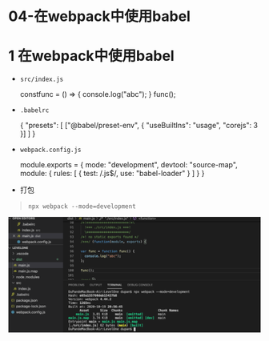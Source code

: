 # 04-在webpack中使用babel 
# 1 在webpack中使用babel

- `src/index.js`​

    constfunc = () => {
    console.log("abc");
    }
    func();

- `.babelrc`​

    {
    "presets": [
            ["@babel/preset-env", {
    "useBuiltIns": "usage",
    "corejs": 3        }]
        ]
    }

- `webpack.config.js `​

    module.exports = {
    mode: "development",
    devtool: "source-map",
    module: {
    rules: [
                { test: /\.js$/, use: "babel-loader" }
            ]
        }
    }

- 打包

> `npx webpack --mode=development`​

![image.png](../../.gitbook/assets/1603112297369-9445a44f-2266-4e8a-bd8d-c68c268e1e2a.png)